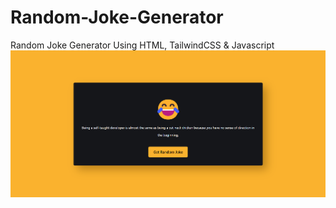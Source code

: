 # Random-Joke-Generator
Random Joke Generator Using HTML, TailwindCSS &amp; Javascript
![](Screenshott.png)
